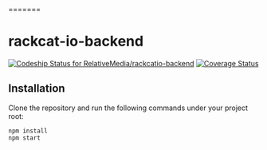 =======
# rackcat-io-backend

[ ![Codeship Status for RelativeMedia/rackcatio-backend](https://app.codeship.com/projects/c4980990-a633-0134-d9da-4a672739d7ec/status?branch=master)](https://app.codeship.com/projects/191050) [![Coverage Status](https://coveralls.io/repos/github/RelativeMedia/rackcatio-backend/badge.svg?branch=development)](https://coveralls.io/github/RelativeMedia/rackcatio-backend?branch=development)

## Installation

Clone the repository and run the following commands under your project root:

```shell
npm install
npm start
```
